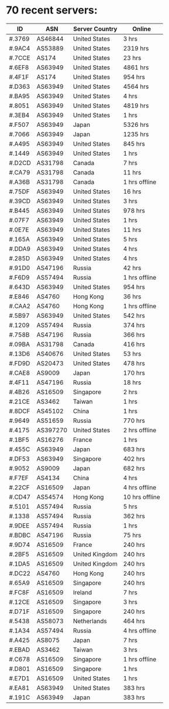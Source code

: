 # 70 recent servers:

| ID | ASN | Server Country | Online |
| ------ | ------ | ------ | ------ |
| #.3769 | AS46844 | United States | 3 hrs |
| #.9AC4 | AS53889 | United States | 2319 hrs |
| #.7CCE | AS174 | United States | 23 hrs |
| #.6EF8 | AS63949 | United States | 4861 hrs |
| #.4F1F | AS174 | United States | 954 hrs |
| #.D363 | AS63949 | United States | 4564 hrs |
| #.BA95 | AS63949 | United States | 4 hrs |
| #.8051 | AS63949 | United States | 4819 hrs |
| #.3EB4 | AS63949 | United States | 1 hrs |
| #.F507 | AS63949 | Japan | 5326 hrs |
| #.7066 | AS63949 | Japan | 1235 hrs |
| #.A495 | AS63949 | United States | 845 hrs |
| #.1449 | AS63949 | United States | 1 hrs |
| #.D2CD | AS31798 | Canada | 7 hrs |
| #.CA79 | AS31798 | Canada | 11 hrs |
| #.A36B | AS31798 | Canada | 1 hrs offline |
| #.75DF | AS63949 | United States | 16 hrs |
| #.39CD | AS63949 | United States | 3 hrs |
| #.B445 | AS63949 | United States | 978 hrs |
| #.07F7 | AS63949 | United States | 1 hrs |
| #.0E7E | AS63949 | United States | 11 hrs |
| #.165A | AS63949 | United States | 5 hrs |
| #.DDA9 | AS63949 | United States | 4 hrs |
| #.285D | AS63949 | United States | 4 hrs |
| #.91D0 | AS47196 | Russia | 42 hrs |
| #.F6D9 | AS57494 | Russia | 1 hrs offline |
| #.643D | AS63949 | United States | 954 hrs |
| #.E846 | AS4760 | Hong Kong | 36 hrs |
| #.CAA2 | AS4760 | Hong Kong | 1 hrs offline |
| #.5B97 | AS63949 | United States | 542 hrs |
| #.1209 | AS57494 | Russia | 374 hrs |
| #.758B | AS47196 | Russia | 366 hrs |
| #.09BA | AS31798 | Canada | 416 hrs |
| #.13D6 | AS40676 | United States | 53 hrs |
| #.FD9D | AS20473 | United States | 478 hrs |
| #.CAE8 | AS9009 | Japan | 170 hrs |
| #.4F11 | AS47196 | Russia | 18 hrs |
| #.4B26 | AS16509 | Singapore | 2 hrs |
| #.21CE | AS3462 | Taiwan | 1 hrs |
| #.8DCF | AS45102 | China | 1 hrs |
| #.9649 | AS51659 | Russia | 770 hrs |
| #.4175 | AS397270 | United States | 2 hrs offline |
| #.1BF5 | AS16276 | France | 1 hrs |
| #.455C | AS63949 | Japan | 683 hrs |
| #.DF53 | AS63949 | Singapore | 402 hrs |
| #.9052 | AS9009 | Japan | 682 hrs |
| #.F7EF | AS4134 | China | 4 hrs |
| #.22CF | AS16509 | Japan | 4 hrs offline |
| #.CD47 | AS54574 | Hong Kong | 10 hrs offline |
| #.5101 | AS57494 | Russia | 5 hrs |
| #.1338 | AS57494 | Russia | 362 hrs |
| #.9DEE | AS57494 | Russia | 1 hrs |
| #.BDBC | AS47196 | Russia | 75 hrs |
| #.9D74 | AS16509 | France | 240 hrs |
| #.2BF5 | AS16509 | United Kingdom | 240 hrs |
| #.1DA5 | AS16509 | United Kingdom | 240 hrs |
| #.DC22 | AS4760 | Hong Kong | 240 hrs |
| #.65A9 | AS16509 | Singapore | 240 hrs |
| #.FC8F | AS16509 | Ireland | 7 hrs |
| #.12CE | AS16509 | Singapore | 3 hrs |
| #.D71F | AS16509 | Singapore | 240 hrs |
| #.5438 | AS58073 | Netherlands | 464 hrs |
| #.1A34 | AS57494 | Russia | 4 hrs offline |
| #.A425 | AS8075 | Japan | 7 hrs |
| #.EBAD | AS3462 | Taiwan | 3 hrs |
| #.C678 | AS16509 | Singapore | 1 hrs offline |
| #.D801 | AS16509 | Singapore | 1 hrs |
| #.E7D1 | AS16509 | United States | 1 hrs |
| #.EA81 | AS63949 | United States | 383 hrs |
| #.191C | AS63949 | Japan | 383 hrs |

